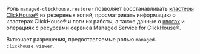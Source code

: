 Роль `managed-clickhouse.restorer` позволяет восстанавливать [кластеры ClickHouse®](../../managed-clickhouse/concepts/index.md) из резервных копий, просматривать информацию о кластерах ClickHouse® и логи их работы, а также данные о [квотах](../../managed-clickhouse/concepts/limits.md#mch-quotas) и операциях с ресурсами сервиса Managed Service for ClickHouse®.

Включает разрешения, предоставляемые ролью `managed-clickhouse.viewer`.
